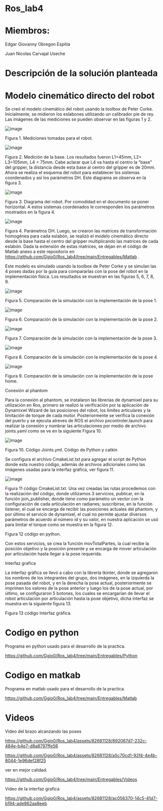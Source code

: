 # Ros_lab4

# Miembros:
Edgar Giovanny Obregon Espitia

Juan Nicolas Carvajal Useche
# Descripción de la solución planteada
# Modelo cinemático directo del robot
Se creó el modelo cinemático del robot usando la toolbox de Peter Corke. Inicialmente, se midieron los eslabones utilizando un calibrador pie de rey. Las imágenes de las mediciones se pueden observar en las figuras 1 y 2.

![image](https://github.com/Ggio0/Ros_lab4/assets/82681128/e56b815a-ae50-4f35-b21e-6d3771fc8a63)

Figura 1. Mediciones tomadas para el robot.

![image](https://github.com/Ggio0/Ros_lab4/assets/82681128/d53bf454-3270-4775-bda9-6787d546b33a)

 
Figura 2. Medición de la base. 
Los resultados fueron L1=45mm, L2= L3=105mm, L4 = 75mm. Cabe aclarar que L4 va hasta el centro la “base” del gripper, la distancia desde esta base al centro del gripper es de 20mm. Ahora se realiza el esquema del robot para establecer los sistemas coordenados y así los parámetros DH. Este diagrama se observa en la figura 3.

![image](https://github.com/Ggio0/Ros_lab4/assets/82681128/4b0926c3-b1c8-425d-8de0-ddacdfc18eae)


Figura 3. Diagrama del robot. Por comodidad en el documento se poner horizontal.
A estos sistemas coordenados le corresponden los parámetros mostrados en la figura 4.

![image](https://github.com/Ggio0/Ros_lab4/assets/82681128/606fc8a0-6e5e-4184-b7d0-50394a60bd02)


Figura 4. Parámetros DH.
Luego, se crearon las matrices de transformación homogénea para cada eslabón, se realizó el modelo cinemático directo desde la base hasta el centro del gripper multiplicando las matrices de cada eslabón. Dada la extensión de estas matrices, se dejan en el código de Matlab anexo a este repositorio en https://github.com/Ggio0/Ros_lab4/tree/main/Entregables/Matlab .

Este modelo es simulado usando la toolbox de Peter Corke y se simulan las 4 poses dadas por la guía para compararlas con la pose del robot en la implementación física. Los resultados se muestran en las figuras 5, 6, 7, 8, 9.

![image](https://github.com/Ggio0/Ros_lab4/assets/82681128/6a3c328e-57b5-4420-86b3-4c516c9355ec)

Figura 5. Comparación de la simulación con la implementación de la pose 1.

![image](https://github.com/Ggio0/Ros_lab4/assets/82681128/07c658a7-83da-4fd9-aa8c-21d3ace0a2a0)

Figura 6. Comparación de la simulación con la implementación de la pose 2.

![image](https://github.com/Ggio0/Ros_lab4/assets/82681128/d923970b-b1fb-412a-a3a9-ca6796f29a92)

Figura 7. Comparación de la simulación con la implementación de la pose 3.

![image](https://github.com/Ggio0/Ros_lab4/assets/82681128/02fde358-064a-4b1e-a724-efb023f29378)


Figura 8. Comparación de la simulación con la implementación de la pose 4.

![image](https://github.com/Ggio0/Ros_lab4/assets/82681128/e7048911-8bd3-4055-857b-f54b022a4e22)

  
Figura 9. Comparación de la simulación con la implementación de la pose home.

Conexión al phantom

Para la conexión al phantom, se instalaron las librerías de dynamixel para su utilización en Ros, primero se realizó la verificación por la aplicación de Dynamixwl Wizard de las posiciones del robot, los limites articulares y la limitación de torque de cada motor.
Posteriormente se verifica la conexión del puerto y se ejecuta atreves de ROS el archivo pxcontroler.launch para realizar la conexión y nombrar las articulaciones por medio de archivo joints.yaml como se ve en la siguiente Figura 10.

![image](https://github.com/Ggio0/Ros_lab4/assets/82681128/1c20613c-dfe9-4572-af53-aafb9ab68525)

Figura 10. Código Joints.yml.
Código de Python y catkin

Se configura el archivo CmakeList.txt para agregar el script de Python donde esta nuestro código, además de archivos adicionales como las imágenes usadas para la interfaz gráfica, ver figura 11.

![image](https://github.com/Ggio0/Ros_lab4/assets/82681128/6e3d3c9b-ad02-4861-a34e-d8a1329324a5)

Figura 11 código CmakeList.txt.
Una vez creadas las rutas procedemos con la realización del código, donde utilizamos 3 servicios,  publicar, en la función join_publisher, donde tiene como parámetro un vector con la configuración de cada articulación en radianes; suscribirse, en la función listener, el cual se encarga de recibir las posiciones actuales del phantom, y por último el servicio de dynamixel, el cual no permite ajustar diversos parámetros de acuerdo al número id y su valor, en nuestra aplicación se usó para limitar el torque como se muestra en la figura 12.


Figura 12 código en python.

Con estos servicios, se crea la función movTotalPartes, la cual recibe la posición objetivo y la posición presente y se encarga de mover articulación por articulación hasta llegar a la pose requerida.


Interfaz grafica

La interfaz gráfica se llevó a cabo con la librería tkinter, donde se agregaron los nombres de los integrantes del grupo, dos imágenes, en la izquierda la pose pasada del robot, y en la derecha la pose actual, posteriormente se imprimen los valores de la pose anterior y luego los de la pose actual, por último, se configuraron 5 botones, los cuales se encargarían de llevar el robot articulación por articulación hasta la pose objetivo, dicha interfaz se muestra en la siguiente figura 13.

Figura 13 código Interfaz gráfica.

# Codigo en python
Programa en python usado para el desarrollo de la practica.

https://github.com/Ggio0/Ros_lab4/tree/main/Entregables/Python

# Codigo en matkab
Programa en matlab usado para el desarrollo de la practica.

https://github.com/Ggio0/Ros_lab4/tree/main/Entregables/Matlab

# Videos
Video del brazo alcanzando las poses



https://github.com/Ggio0/Ros_lab4/assets/82681128/892067d7-232c-484e-b4e7-d8a8797ffe56



https://github.com/Ggio0/Ros_lab4/assets/82681128/a5c70cd1-92f4-4e4b-8044-1e96def28f25


ver en mejor calidad.

https://github.com/Ggio0/Ros_lab4/tree/main/Entregables/Videos

Video de la interfaz grafica

https://github.com/Ggio0/Ros_lab4/assets/82681128/ac056370-14c5-41d7-b194-ade862aa8eeb









